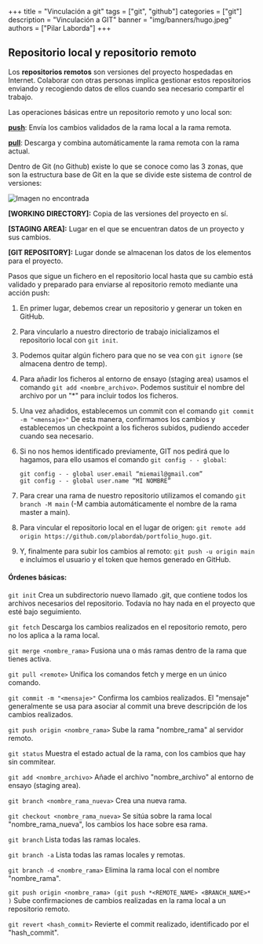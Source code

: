 +++
title = "Vinculación a git"
tags = ["git", "github"]
categories = ["git"]
description = "Vinculación a GIT"
banner = "img/banners/hugo.jpeg"
authors = ["Pilar Laborda"]
+++

## Repositorio local y repositorio remoto

Los **repositorios remotos** son versiones del proyecto hospedadas en Internet. Colaborar con otras personas implica gestionar estos repositorios enviando y recogiendo datos de ellos cuando sea necesario compartir el trabajo.

Las operaciones básicas entre un repositorio remoto y uno local son:

[**push**](/git_push/): Envía los cambios validados de la rama local a la rama remota.

[**pull**](/git_pull/): Descarga y combina automáticamente la rama remota con la rama actual.

Dentro de Git (no Github) existe lo que se conoce como las 3 zonas, que son la estructura base de Git en la que se divide este sistema de control de versiones:

![Imagen no encontrada](/img/git.png "git")

**[WORKING DIRECTORY]:** Copia de las versiones del proyecto en sí.

**[STAGING AREA]:** Lugar en el que se encuentran datos de un proyecto y sus cambios.

**[GIT REPOSITORY]:** Lugar donde se almacenan los datos de los elementos para el proyecto.

Pasos que sigue un fichero en el repositorio local hasta que su cambio está validado y preparado para enviarse al repositorio remoto mediante una acción push:

1. En primer lugar, debemos crear un repositorio y generar un token en GitHub.
2. Para vincularlo a nuestro directorio de trabajo inicializamos el repositorio local con `git init`.
3. Podemos quitar algún fichero para que no se vea con `git ignore` (se almacena dentro de temp).
4. Para añadir los ficheros al entorno de ensayo (staging area) usamos el comando `git add <nombre_archivo>`. Podemos sustituir el nombre del archivo por un "*" para incluir todos los ficheros.
5. Una vez añadidos, establecemos un commit con el comando `git commit -m "<mensaje>"` De esta manera, confirmamos los cambios y establecemos un checkpoint a los ficheros subidos, pudiendo acceder cuando sea necesario.
6. Si no nos hemos identificado previamente, GIT nos pedirá que lo hagamos, para ello usamos el comando `git config - - global`:

    ```
    git config - - global user.email “miemail@gmail.com”
    git config - - global user.name “MI NOMBRE”
    ```

7. Para crear una rama de nuestro repositorio utilizamos el comando `git branch -M main` (-M cambia automáticamente el nombre de la rama master a main).
8. Para vincular el repositorio local en el lugar de origen: `git remote add origin https://github.com/plabordab/portfolio_hugo.git`.
9. Y, finalmente para subir los cambios al remoto: `git push -u origin main` e incluimos el usuario y el token que hemos generado en GitHub.


#### Órdenes básicas:

`git init` Crea un subdirectorio nuevo llamado .git, que contiene todos los archivos necesarios del repositorio. Todavía no hay nada en el proyecto que esté bajo seguimiento.

`git fetch` Descarga los cambios realizados en el repositorio remoto, pero no los aplica a la rama local. 

`git merge <nombre_rama>` Fusiona una o más ramas dentro de la rama que tienes activa. 

`git pull <remote>` Unifica los comandos fetch y merge en un único comando. 

`git commit -m "<mensaje>"` Confirma los cambios realizados. El "mensaje" generalmente se usa para asociar al commit una breve descripción de los cambios realizados. 

`git push origin <nombre_rama>` Sube la rama "nombre_rama" al servidor remoto. 

`git status` Muestra el estado actual de la rama, con los cambios que hay sin commitear. 

`git add <nombre_archivo>` Añade el archivo "nombre_archivo" al entorno de ensayo (staging area).

`git branch <nombre_rama_nueva>` Crea una nueva rama.

`git checkout <nombre_rama_nueva>` Se sitúa sobre la rama local "nombre_rama_nueva", los cambios los hace sobre esa rama.

`git branch` Lista todas las ramas locales. 

`git branch -a` Lista todas las ramas locales y remotas. 

`git branch -d <nombre_rama>` Elimina la rama local con el nombre "nombre_rama".

`git push origin <nombre_rama> (git push *<REMOTE_NAME> <BRANCH_NAME>* )` Sube confirmaciones de cambios realizadas en la rama local a un repositorio remoto. 

`git revert <hash_commit>` Revierte el commit realizado, identificado por el "hash_commit". 